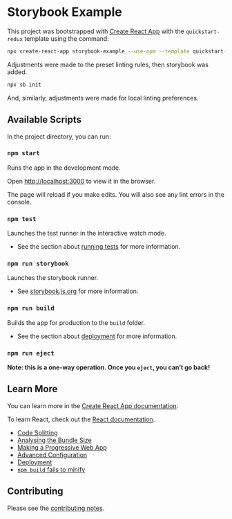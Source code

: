 # Storybook Example

This project was bootstrapped with [Create React App](https://github.com/facebook/create-react-app) with the `quickstart-redux` template using the command:

```sh
npx create-react-app storybook-example --use-npm --template quickstart-redux
```

Adjustments were made to the preset linting rules, then storybook was added.

```sh
npx sb init
```

And, similarly, adjustments were made for local linting preferences.

## Available Scripts

In the project directory, you can run:

### `npm start`

Runs the app in the development mode.

Open [http://localhost:3000](http://localhost:3000) to view it in the browser.

The page will reload if you make edits. You will also see any lint errors in the console.

### `npm test`

Launches the test runner in the interactive watch mode.

- See the section about [running tests](https://facebook.github.io/create-react-app/docs/running-tests) for more information.

### `npm run storybook`

Launches the storybook runner.

- See [storybook.js.org](https://storybook.js.org) for more information.

### `npm run build`

Builds the app for production to the `build` folder.

- See the section about [deployment](https://facebook.github.io/create-react-app/docs/deployment) for more information.

### `npm run eject`

**Note: this is a one-way operation. Once you `eject`, you can’t go back!**

## Learn More

You can learn more in the [Create React App documentation](https://facebook.github.io/create-react-app/docs/getting-started).

To learn React, check out the [React documentation](https://reactjs.org/).

- [Code Splitting](https://facebook.github.io/create-react-app/docs/code-splitting)
- [Analysing the Bundle Size](https://facebook.github.io/create-react-app/docs/analyzing-the-bundle-size)
- [Making a Progressive Web App](https://facebook.github.io/create-react-app/docs/making-a-progressive-web-app)
- [Advanced Configuration](https://facebook.github.io/create-react-app/docs/advanced-configuration)
- [Deployment](https://facebook.github.io/create-react-app/docs/deployment)
- [`npm build` fails to minify](https://facebook.github.io/create-react-app/docs/troubleshooting#npm-run-build-fails-to-minify)


## Contributing

Please see the [contributing notes](CONTRIBUTING.md).
